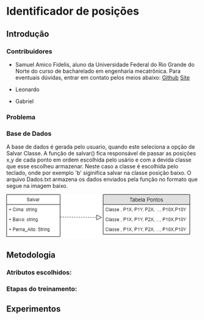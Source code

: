 # Identificador de posições

## Introdução


### Contribuidores

* Samuel Amico Fidelis, aluno da Universidade Federal do Rio Grande do Norte do curso de bacharelado em engenharia mecatrônica. Para eventuais dúvidas, entrar em contato pelos
meios abaixo:
[Github](https://github.com/samuelamico/MachineLearning)
[Site](https://samuelamico.github.io/)

* Leonardo

* Gabriel

### Problema


### Base de Dados
A base de dados é gerada pelo usuario, quando este seleciona a opção de Salvar Classe. A função de salvar() fica responsável de passar as posições x,y de cada ponto em ordem escolhida pelo usário e com a devida classe que esse escolheu armazenar. Neste caso a classe é escolhida pelo teclado, onde por exemplo 'b' siginifica salvar na classe posição baixo.
O arquivo Dados.txt armazena os dados enviados pela função no formato que segue na imagem baixo.

![FuncaoSalvarTXT](https://github.com/samuelamico/MachineLearning/blob/master/Graficos/SalvarTabelaPoseEstimation.png)

## Metodologia 


### Atributos escolhidos:

### Etapas do treinamento:


## Experimentos 


